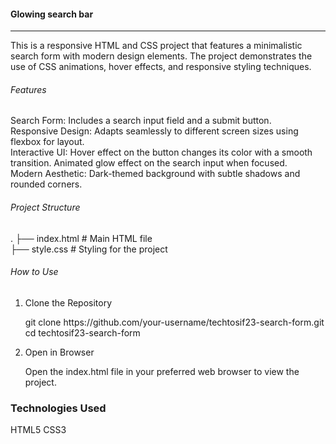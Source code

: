 <h4>Glowing search bar</h4>
<hr>
<p>This is a responsive HTML and CSS project that features a minimalistic search form with modern design elements. The project demonstrates the use of CSS animations, hover effects, and responsive styling techniques.</p>
<h6>Features</h6>
Search Form: Includes a search input field and a submit button. <br>
Responsive Design: Adapts seamlessly to different screen sizes using flexbox for layout. <br>
Interactive UI:
Hover effect on the button changes its color with a smooth transition.
Animated glow effect on the search input when focused. <br>
Modern Aesthetic: Dark-themed background with subtle shadows and rounded corners. <br>
<h6>Project Structure</h6>
.
├── index.html  # Main HTML file  <br>
├── style.css   # Styling for the project

<h6>How to Use</h6>
<ol>
  <li>Clone the Repository</li>
  <p>git clone https://github.com/your-username/techtosif23-search-form.git
cd techtosif23-search-form
</p>
  <li>Open in Browser</li>
  <p>Open the index.html file in your preferred web browser to view the project.
</p>
</ol>
<h3>Technologies Used</h3>
HTML5
CSS3
